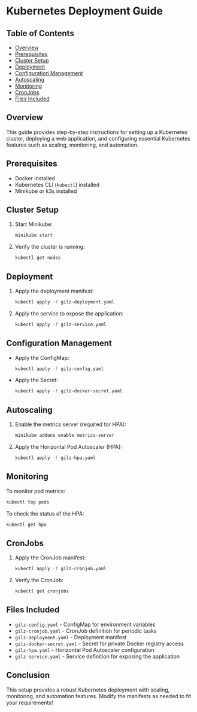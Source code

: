 # Kubernetes Deployment Guide

## Table of Contents
- [Overview](#overview)
- [Prerequisites](#prerequisites)
- [Cluster Setup](#cluster-setup)
- [Deployment](#deployment)
- [Configuration Management](#configuration-management)
- [Autoscaling](#autoscaling)
- [Monitoring](#monitoring)
- [CronJobs](#cronjobs)
- [Files Included](#files-included)

## Overview
This guide provides step-by-step instructions for setting up a Kubernetes cluster, deploying a web application, and configuring essential Kubernetes features such as scaling, monitoring, and automation.

## Prerequisites
- Docker installed
- Kubernetes CLI (`kubectl`) installed
- Minikube or k3s installed

## Cluster Setup
1. Start Minikube:
   ```sh
   minikube start
   ```
2. Verify the cluster is running:
   ```sh
   kubectl get nodes
   ```

## Deployment
1. Apply the deployment manifest:
   ```sh
   kubectl apply -f gilz-deployment.yaml
   ```
2. Apply the service to expose the application:
   ```sh
   kubectl apply -f gilz-service.yaml
   ```

## Configuration Management
- Apply the ConfigMap:
  ```sh
  kubectl apply -f gilz-config.yaml
  ```
- Apply the Secret:
  ```sh
  kubectl apply -f gilz-docker-secret.yaml
  ```

## Autoscaling
1. Enable the metrics server (required for HPA):
   ```sh
   minikube addons enable metrics-server
   ```
2. Apply the Horizontal Pod Autoscaler (HPA):
   ```sh
   kubectl apply -f gilz-hpa.yaml
   ```

## Monitoring
To monitor pod metrics:
```sh
kubectl top pods
```
To check the status of the HPA:
```sh
kubectl get hpa
```

## CronJobs
1. Apply the CronJob manifest:
   ```sh
   kubectl apply -f gilz-cronjob.yaml
   ```
2. Verify the CronJob:
   ```sh
   kubectl get cronjobs
   ```

## Files Included
- `gilz-config.yaml` - ConfigMap for environment variables
- `gilz-cronjob.yaml` - CronJob definition for periodic tasks
- `gilz-deployment.yaml` - Deployment manifest
- `gilz-docker-secret.yaml` - Secret for private Docker registry access
- `gilz-hpa.yaml` - Horizontal Pod Autoscaler configuration
- `gilz-service.yaml` - Service definition for exposing the application

## Conclusion
This setup provides a robust Kubernetes deployment with scaling, monitoring, and automation features. Modify the manifests as needed to fit your requirements!


